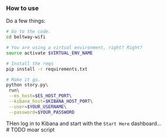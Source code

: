 ### How to use

Do a few things:
```bash
# Go to the code.
cd beltway-wifi

# You are using a virtual environment, right? Right?
source activate $VIRTUAL_ENV_NAME

# Install the reqs
pip install -r requirements.txt

# Make it go.
python story.py\
 run\
 --es_host=$ES_HOST_PORT\
 --kibana_host=$KIBANA_HOST_PORT\
 --user=$YOUR_USERNAME\
 --password=$YOUR_PASSWORD
```

THen log in to Kibana and start with the `Start Here` dashboard...  
\# TODO moar script
